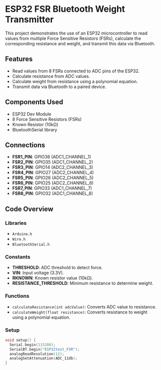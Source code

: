 # ESP32 FSR Bluetooth Weight Transmitter

This project demonstrates the use of an ESP32 microcontroller to read values from multiple Force Sensitive Resistors (FSRs), calculate the corresponding resistance and weight, and transmit this data via Bluetooth.

## Features
- Read values from 8 FSRs connected to ADC pins of the ESP32.
- Calculate resistance from ADC values.
- Calculate weight from resistance using a polynomial equation.
- Transmit data via Bluetooth to a paired device.

## Components Used
- ESP32 Dev Module
- 8 Force Sensitive Resistors (FSRs)
- Known Resistor (10kΩ)
- BluetoothSerial library

## Connections
- **FSR1_PIN**: GPIO36 (ADC1_CHANNEL_1)
- **FSR2_PIN**: GPIO35 (ADC1_CHANNEL_2)
- **FSR3_PIN**: GPIO14 (ADC2_CHANNEL_3)
- **FSR4_PIN**: GPIO27 (ADC2_CHANNEL_4)
- **FSR5_PIN**: GPIO26 (ADC2_CHANNEL_5)
- **FSR6_PIN**: GPIO25 (ADC2_CHANNEL_6)
- **FSR7_PIN**: GPIO33 (ADC1_CHANNEL_7)
- **FSR8_PIN**: GPIO32 (ADC1_CHANNEL_8)

## Code Overview

### Libraries
- `Arduino.h`
- `Wire.h`
- `BluetoothSerial.h`

### Constants
- **THRESHOLD**: ADC threshold to detect force.
- **VIN**: Input voltage (3.3V).
- **RKNOWN**: Known resistor value (10kΩ).
- **RESISTANCE_THRESHOLD**: Minimum resistance to determine weight.

### Functions
- `calculateResistance(int adcValue)`: Converts ADC value to resistance.
- `calculateWeight(float resistance)`: Converts resistance to weight using a polynomial equation.

### Setup
```cpp
void setup() {
  Serial.begin(115200);
  SerialBT.begin("ESP32test_FSR");
  analogReadResolution(12);
  analogSetAttenuation(ADC_11db);
}
